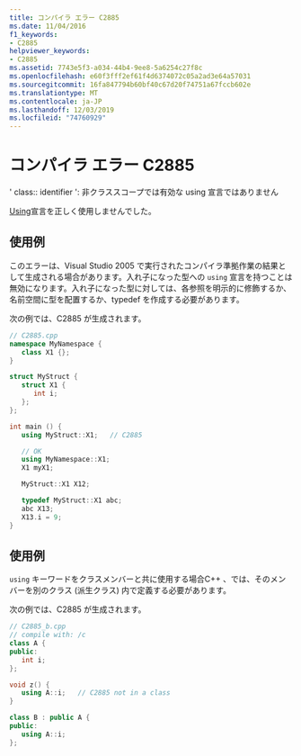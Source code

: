 ```yaml
---
title: コンパイラ エラー C2885
ms.date: 11/04/2016
f1_keywords:
- C2885
helpviewer_keywords:
- C2885
ms.assetid: 7743e5f3-a034-44b4-9ee8-5a6254c27f8c
ms.openlocfilehash: e60f3fff2ef61f4d6374072c05a2ad3e64a57031
ms.sourcegitcommit: 16fa847794b60bf40c67d20f74751a67fccb602e
ms.translationtype: MT
ms.contentlocale: ja-JP
ms.lasthandoff: 12/03/2019
ms.locfileid: "74760929"
---
```

# <a name="compiler-error-c2885"></a>コンパイラ エラー C2885

' class:: identifier ': 非クラススコープでは有効な using 宣言ではありません

[Using](../../cpp/using-declaration.md)宣言を正しく使用しませんでした。

## <a name="example"></a>使用例

このエラーは、Visual Studio 2005 で実行されたコンパイラ準拠作業の結果として生成される場合があります。入れ子になった型への `using` 宣言を持つことは無効になります。入れ子になった型に対しては、各参照を明示的に修飾するか、名前空間に型を配置するか、typedef を作成する必要があります。

次の例では、C2885 が生成されます。

```cpp
// C2885.cpp
namespace MyNamespace {
   class X1 {};
}

struct MyStruct {
   struct X1 {
      int i;
   };
};

int main () {
   using MyStruct::X1;   // C2885

   // OK
   using MyNamespace::X1;
   X1 myX1;

   MyStruct::X1 X12;

   typedef MyStruct::X1 abc;
   abc X13;
   X13.i = 9;
}
```

## <a name="example"></a>使用例

`using` キーワードをクラスメンバーと共に使用する場合C++ 、では、そのメンバーを別のクラス (派生クラス) 内で定義する必要があります。

次の例では、C2885 が生成されます。

```cpp
// C2885_b.cpp
// compile with: /c
class A {
public:
   int i;
};

void z() {
   using A::i;   // C2885 not in a class
}

class B : public A {
public:
   using A::i;
};
```
